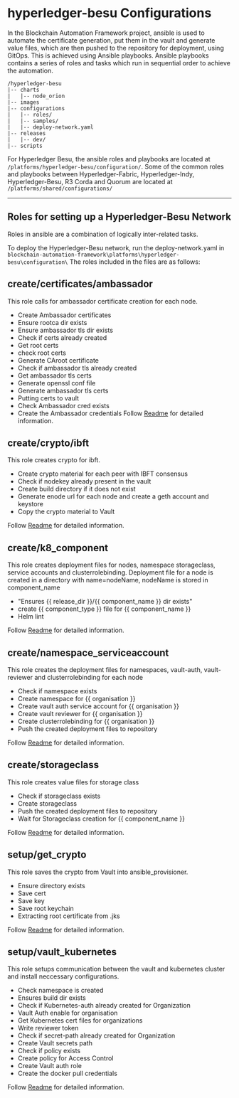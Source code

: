 # hyperledger-besu Configurations

In the Blockchain Automation Framework project, ansible is used to automate the certificate generation, put them in the vault and generate value files, which are then pushed to the repository for deployment, using GitOps. This is achieved using Ansible playbooks.
Ansible playbooks contains a series of roles and tasks which run in sequential order to achieve the automation.

```
/hyperledger-besu
|-- charts
|   |-- node_orion
|-- images
|-- configurations
|   |-- roles/
|   |-- samples/
|   |-- deploy-network.yaml
|-- releases
|   |-- dev/
|-- scripts
```

For Hyperledger Besu, the ansible roles and playbooks are located at `/platforms/hyperledger-besu/configuration/`. Some of the common roles and playbooks between Hyperledger-Fabric, Hyperledger-Indy, Hyperledger-Besu, R3 Corda and Quorum are located at `/platforms/shared/configurations/`

-------------

## Roles for setting up a Hyperledger-Besu Network

Roles in ansible are a combination of logically inter-related tasks.

To deploy the Hyperledger-Besu network, run the deploy-network.yaml in `blockchain-automation-framework\platforms\hyperledger-besu\configuration\`
The roles included in the files are as follows:

## **create/certificates/ambassador**

This role calls for ambassador certificate creation for each node.
* Create Ambassador certificates
* Ensure rootca dir exists
* Ensure ambassador tls dir exists
* Check if certs already created
* Get root certs
* check root certs
* Generate CAroot certificate
* Check if ambassador tls already created
* Get ambassador tls certs
* Generate openssl conf file
* Generate ambassador tls certs
* Putting certs to vault
* Check Ambassador cred exists
* Create the Ambassador credentials
Follow [Readme](https://github.com/hyperledger-labs/blockchain-automation-framework/tree/master/platforms/hyperledger-besu/configuration/roles/create/certificates/ambassador) for detailed information.

## **create/crypto/ibft**

This role creates crypto for ibft.
* Create crypto material for each peer with IBFT consensus
* Check if nodekey already present in the vault
* Create build directory if it does not exist
* Generate enode url for each node and create a geth account and keystore
* Copy the crypto material to Vault

Follow [Readme](https://github.com/hyperledger-labs/blockchain-automation-framework/tree/master/platforms/hyperledger-besu/configuration/roles/create/crypto/ibft) for detailed information.

## **create/k8_component**

This role creates deployment files for nodes, namespace storageclass, service accounts and clusterrolebinding. Deployment file for a node is created in a directory with name=nodeName, nodeName is stored in component_name
* "Ensures {{ release_dir }}/{{ component_name }} dir exists"
* create {{ component_type }} file for {{ component_name }}
* Helm lint

Follow [Readme](https://github.com/hyperledger-labs/blockchain-automation-framework/tree/master/platforms/hyperledger-besu/configuration/roles/create/k8_component) for detailed information.

## **create/namespace_serviceaccount**

This role creates the deployment files for namespaces, vault-auth, vault-reviewer and clusterrolebinding for each node
* Check if namespace exists
* Create namespace for {{ organisation }}
* Create vault auth service account for {{ organisation }}
* Create vault reviewer for {{ organisation }}
* Create clusterrolebinding for {{ organisation }}
* Push the created deployment files to repository

Follow [Readme](https://github.com/hyperledger-labs/blockchain-automation-framework/tree/master/platforms/hyperledger-besu/configuration/roles/create/namespace_serviceaccount) for detailed information.

## **create/storageclass**

This role creates value files for storage class
* Check if storageclass exists
* Create storageclass
* Push the created deployment files to repository
* Wait for Storageclass creation for {{ component_name }}

Follow [Readme](https://github.com/hyperledger-labs/blockchain-automation-framework/tree/master/platforms/hyperledger-besu/configuration/roles/create/storageclass) for detailed information.

## **setup/get_crypto**

This role saves the crypto from Vault into ansible_provisioner.
* Ensure directory exists
* Save cert
* Save key
* Save root keychain
* Extracting root certificate from .jks

Follow [Readme](https://github.com/hyperledger-labs/blockchain-automation-framework/tree/master/platforms/hyperledger-besu/configuration/roles/setup/get_crypto) for detailed information.


## **setup/vault_kubernetes**

This role setups communication between the vault and kubernetes cluster and install neccessary configurations.

* Check namespace is created
* Ensures build dir exists
* Check if Kubernetes-auth already created for Organization
* Vault Auth enable for organisation
* Get Kubernetes cert files for organizations
* Write reviewer token
* Check if secret-path already created for Organization
* Create Vault secrets path
* Check if policy exists
* Create policy for Access Control
* Create Vault auth role
* Create the docker pull credentials

Follow [Readme](https://github.com/hyperledger-labs/blockchain-automation-framework/tree/master/platforms/hyperledger-besu/configuration/roles/setup/vault_kubernetes) for detailed information.